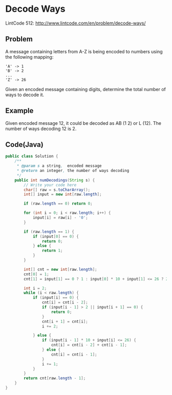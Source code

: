 Decode Ways
===========


LintCode 512: http://www.lintcode.com/en/problem/decode-ways/

Problem
-------



A message containing letters from A-Z is being encoded to numbers using the following mapping:

```
'A' -> 1
'B' -> 2
...
'Z' -> 26
```

Given an encoded message containing digits, determine the total number of ways to decode it.


Example
-------

Given encoded message 12, it could be decoded as AB (1 2) or L (12).
The number of ways decoding 12 is 2.



Code(Java)
----------

```java
public class Solution {
    /**
     * @param s a string,  encoded message
     * @return an integer, the number of ways decoding
     */
    public int numDecodings(String s) {
        // Write your code here
        char[] raw = s.toCharArray();
        int[] input = new int[raw.length];

        if (raw.length == 0) return 0;

        for (int i = 0; i < raw.length; i++) {
            input[i] = raw[i] - '0';
        }

        if (raw.length == 1) {
            if (input[0] == 0) {
                return 0;
            } else {
                return 1;
            }
        }

        int[] cnt = new int[raw.length];
        cnt[0] = 1;
        cnt[1] = input[1] == 0 ? 1 : input[0] * 10 + input[1] <= 26 ? 2 : 1;

        int i = 2;
        while (i < raw.length) {
            if (input[i] == 0) {
                cnt[i] = cnt[i - 2];
                if (input[i - 1] > 2 || input[i + 1] == 0) {
                    return 0;
                }
                cnt[i + 1] = cnt[i];
                i += 2;

            } else {
                if (input[i - 1] * 10 + input[i] <= 26) {
                    cnt[i] = cnt[i - 2] + cnt[i - 1];
                } else {
                    cnt[i] = cnt[i - 1];
                }
                i += 1;
            }
        }
        return cnt[raw.length - 1];
    }
}

```